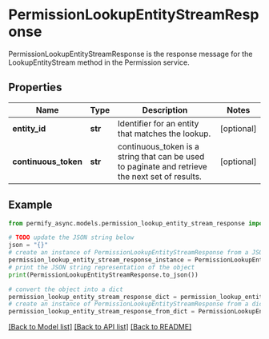 # PermissionLookupEntityStreamResponse

PermissionLookupEntityStreamResponse is the response message for the LookupEntityStream method in the Permission service.

## Properties

Name | Type | Description | Notes
------------ | ------------- | ------------- | -------------
**entity_id** | **str** | Identifier for an entity that matches the lookup. | [optional] 
**continuous_token** | **str** | continuous_token is a string that can be used to paginate and retrieve the next set of results. | [optional] 

## Example

```python
from permify_async.models.permission_lookup_entity_stream_response import PermissionLookupEntityStreamResponse

# TODO update the JSON string below
json = "{}"
# create an instance of PermissionLookupEntityStreamResponse from a JSON string
permission_lookup_entity_stream_response_instance = PermissionLookupEntityStreamResponse.from_json(json)
# print the JSON string representation of the object
print(PermissionLookupEntityStreamResponse.to_json())

# convert the object into a dict
permission_lookup_entity_stream_response_dict = permission_lookup_entity_stream_response_instance.to_dict()
# create an instance of PermissionLookupEntityStreamResponse from a dict
permission_lookup_entity_stream_response_from_dict = PermissionLookupEntityStreamResponse.from_dict(permission_lookup_entity_stream_response_dict)
```
[[Back to Model list]](../README.md#documentation-for-models) [[Back to API list]](../README.md#documentation-for-api-endpoints) [[Back to README]](../README.md)


